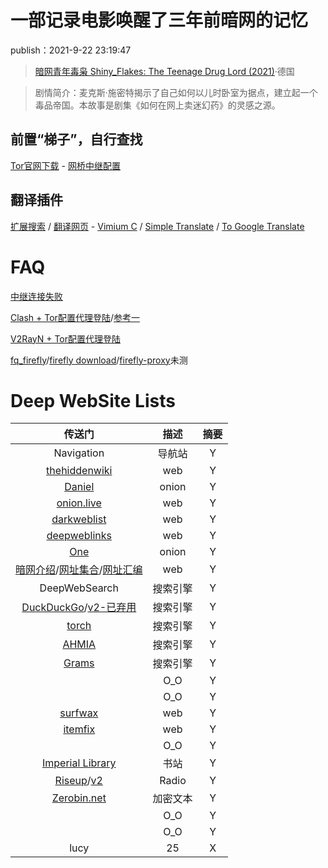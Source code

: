# 一部记录电影唤醒了三年前暗网的记忆

publish：2021-9-22 23:19:47

> [暗网青年毒枭 Shiny_Flakes: The Teenage Drug Lord (2021)](https://www.dandanzan.cc/dianying/90037.html)·德国

> 剧情简介：麦克斯·施密特揭示了自己如何以儿时卧室为据点，建立起一个毒品帝国。本故事是剧集《如何在网上卖迷幻药》的灵感之源。

## 前置“梯子”，自行查找

[Tor官网下载](https://www.torproject.org/zh-CN/download/languages/) - [网桥中继配置](https://bridges.torproject.org/bridges)

## 翻译插件

[扩展搜索](https://addons.mozilla.org/zh-CN/firefox/search/?q=gTranslator) / [翻译网页](https://addons.mozilla.org/zh-CN/firefox/addon/traduzir-paginas-web/?utm_source=addons.mozilla.org&utm_medium=referral&utm_content=search) - [Vimium C](https://addons.mozilla.org/zh-CN/firefox/addon/vimium-c/) / [Simple Translate](https://addons.mozilla.org/zh-CN/firefox/addon/simple-translate/?utm_source=addons.mozilla.org&utm_medium=referral&utm_content=search) / [To Google Translate](https://addons.mozilla.org/zh-CN/firefox/addon/to-google-translate/?utm_source=addons.mozilla.org&utm_medium=referral&utm_content=search)

# FAQ

[中继连接失败](https://support.torproject.org/zh-CN/connecting/connecting-2/)

[Clash + Tor配置代理登陆](https://fanqiang.info/archives/vpn-tor-ssr-v2ray-clash.html#comment-31)/[参考一](https://limbopro.com/archives/torproject.html)

[V2RayN + Tor配置代理登陆](https://github.com/2dust/v2rayN/issues/360)

[fq_firefly](https://freefq.com/rj/2017/10/26/fireflyvpn049.html)/[firefly download](https://github.com/yinghuocho/firefly-proxy)/[firefly-proxy](https://sourceforge.net/projects/fireflyproxy/files/)未测

# Deep WebSite Lists

| 传送门 | 描述 | 摘要 |
|:---:|:---:|:---:|
| Navigation | 导航站 | Y |
| [thehiddenwiki](https://thehiddenwiki.org/) | web | Y |
| [Daniel](http://donionsixbjtiohce24abfgsffo2l4tk26qx464zylumgejukfq2vead.onion/onions.php) | onion | Y |
| [onion.live](https://onion.live/) | web | Y |
| [darkweblist](https://www.darkweblist.com/) | web | Y |
| [deepweblinks](https://deepweblinks.net/) | web | Y |
| [One](http://torlinkbgs6aabns.onion/) | onion | Y |
| [暗网介绍](https://deemocean.com/2018/12/26/hidden-web/)/[网址集合](https://ibz.bz/2018/11/29/730087.html)/[网址汇编](https://uzzz.org/2018/08/29/5f76d7216ee1be2fefb2881d5ef55578.html) | web | Y |
| DeepWebSearch | 搜索引擎 | Y |
| [DuckDuckGo](https://duckduckgogg42xjoc72x3sjasowoarfbgcmvfimaftt6twagswzczad.onion/)/[v2-已弃用](https://3g2upl4pq6kufc4m.onion/) | 搜索引擎 | Y |
| [torch](http://xmh57jrknzkhv6y3ls3ubitzfqnkrwxhopf5aygthi7d6rplyvk3noyd.onion/cgi-bin/omega/omega) | 搜索引擎 | Y |
| [AHMIA](http://juhanurmihxlp77nkq76byazcldy2hlmovfu2epvl5ankdibsot4csyd.onion/search/) | 搜索引擎 | Y |
| [Grams](http://grams7enqfy4nieo.onion/) | 搜索引擎 | Y |
| []() | O_O | Y |
| []() | O_O | Y |
| [surfwax](http://lookahead.surfwax.com/) | web | Y |
| [itemfix](https://www.itemfix.com/?r=ll) | web | Y |
| []() | O_O | Y |
| [Imperial Library](http://kx5thpx2olielkihfyo4jgjqfb7zx7wxr3sd4xzt26ochei4m6f7tayd.onion/) | 书站 | Y |
| [Riseup](http://anonyradixhkgh5myfrkarggfnmdzzhhcgoy2v66uf7sml27to5n2tid.onion/)/[v2](http://76qugh5bey5gum7l.onion/) | Radio | Y |
| [Zerobin.net](http://zerobinftagjpeeebbvyzjcqyjpmjvynj5qlexwyxe7l3vqejxnqv5qd.onion/) | 加密文本 | Y |
| []() | O_O | Y |
| []() | O_O | Y |
| lucy | 25 | X |


